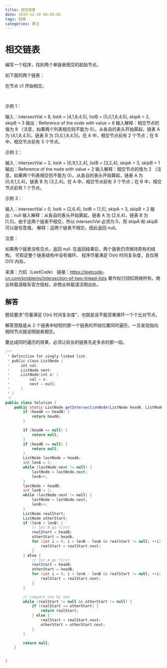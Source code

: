 ```yaml
---
title: 相交链表
date: 2019-12-10 00:48:02
tags: 链表
categories: 算法
---
```


# 相交链表

编写一个程序，找到两个单链表相交的起始节点。

如下面的两个链表：



在节点 c1 开始相交。

 

示例 1：



输入：intersectVal = 8, listA = [4,1,8,4,5], listB = [5,0,1,8,4,5], skipA = 2, skipB = 3
输出：Reference of the node with value = 8
输入解释：相交节点的值为 8 （注意，如果两个列表相交则不能为 0）。从各自的表头开始算起，链表 A 为 [4,1,8,4,5]，链表 B 为 [5,0,1,8,4,5]。在 A 中，相交节点前有 2 个节点；在 B 中，相交节点前有 3 个节点。
 

示例 2：



输入：intersectVal = 2, listA = [0,9,1,2,4], listB = [3,2,4], skipA = 3, skipB = 1
输出：Reference of the node with value = 2
输入解释：相交节点的值为 2 （注意，如果两个列表相交则不能为 0）。从各自的表头开始算起，链表 A 为 [0,9,1,2,4]，链表 B 为 [3,2,4]。在 A 中，相交节点前有 3 个节点；在 B 中，相交节点前有 1 个节点。
 

示例 3：



输入：intersectVal = 0, listA = [2,6,4], listB = [1,5], skipA = 3, skipB = 2
输出：null
输入解释：从各自的表头开始算起，链表 A 为 [2,6,4]，链表 B 为 [1,5]。由于这两个链表不相交，所以 intersectVal 必须为 0，而 skipA 和 skipB 可以是任意值。
解释：这两个链表不相交，因此返回 null。
 

注意：

如果两个链表没有交点，返回 null.
在返回结果后，两个链表仍须保持原有的结构。
可假定整个链表结构中没有循环。
程序尽量满足 O(n) 时间复杂度，且仅用 O(1) 内存。

来源：力扣（LeetCode）
链接：https://leetcode-cn.com/problems/intersection-of-two-linked-lists
著作权归领扣网络所有。商业转载请联系官方授权，非商业转载请注明出处。

## 解答

题目要求“尽量满足 O(n) 时间复杂度”，也就是说不能双重循环一个个比对节点。

解答思路是从 2 个链表中较短的那一个链表的开始位置同时遍历，一旦发现指向相同节点就说明链表相交。

要达成同时遍历的效果，必须让较长的链表先走多余的那一段。

```java
/**
 * Definition for singly-linked list.
 * public class ListNode {
 *     int val;
 *     ListNode next;
 *     ListNode(int x) {
 *         val = x;
 *         next = null;
 *     }
 * }
 */
public class Solution {
    public static ListNode getIntersectionNode(ListNode headA, ListNode headB) {
        if (headA == headB) {
            return headA;
        }

        if (headA == null) {
            return null;
        }
        if (headB == null) {
            return null;
        }
        ListNode lastNode = headA;
        int lenA = 1;
        while (lastNode.next != null) {
            lastNode = lastNode.next;
            lenA++;
        }
        lastNode = headB;
        int lenB = 1;
        while (lastNode.next != null) {
            lastNode = lastNode.next;
            lenB++;
        }
        ListNode realStart;
        ListNode otherStart;
        if (lenA < lenB) {
            // let B go first
            realStart = headB;
            otherStart = headA;
            for (int i = 0; i < lenB - lenA && realStart != null; ++i) {
                realStart = realStart.next;
            }
        } else {
            // let A go first
            realStart = headA;
            otherStart = headB;
            for (int i = 0; i < lenA - lenB && realStart != null; ++i) {
                realStart = realStart.next;
            }
        }

        // compare one by one
        while (realStart != null && otherStart != null) {
            if (realStart == otherStart) {
                return realStart;
            } else {
                realStart = realStart.next;
                otherStart = otherStart.next;
            }
        }

        return null;
    }


}
```
